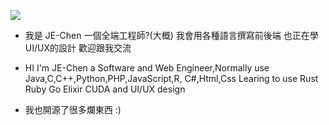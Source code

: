 [![](http://img.youtube.com/vi/dQw4w9WgXcQ/0.jpg)](http://www.youtube.com/watch?v=dQw4w9WgXcQ "")

* 我是 JE-Chen 一個全端工程師?(大概) 我會用各種語言撰寫前後端 也正在學UI/UX的設計 歡迎跟我交流

* HI I'm JE-Chen a Software and Web Engineer,Normally use Java,C,C++,Python,PHP,JavaScript,R, C#,Html,Css Learing to use Rust Ruby Go Elixir CUDA and UI/UX design

* 我也開源了很多爛東西 :)

